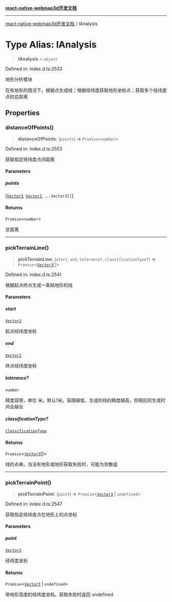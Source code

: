 [**react-native-webmap3d开发文档**](../README.md)

***

[react-native-webmap3d开发文档](../globals.md) / IAnalysis

# Type Alias: IAnalysis

> **IAnalysis** = `object`

Defined in: index.d.ts:2533

地形分析模块

在有地形的情况下，根据点生成线；根据经纬度获取地形坐标点；获取多个经纬度点的总距离

## Properties

### distanceOfPoints()

> **distanceOfPoints**: (`points`) => `Promise`\<`number`\>

Defined in: index.d.ts:2553

获取指定经纬度点间距离

#### Parameters

##### points

\[[`Vector3`](../interfaces/Vector3.md), [`Vector3`](../interfaces/Vector3.md), `...Vector3[]`\]

#### Returns

`Promise`\<`number`\>

总距离

***

### pickTerrainLine()

> **pickTerrainLine**: (`start`, `end`, `tolerance?`, `classificationType?`) => `Promise`\<[`Vector3`](../interfaces/Vector3.md)[]\>

Defined in: index.d.ts:2541

根据起点终点生成一条贴地形的线

#### Parameters

##### start

[`Vector2`](../interfaces/Vector2.md)

起点经纬度坐标

##### end

[`Vector2`](../interfaces/Vector2.md)

终点经纬度坐标

##### tolerance?

`number`

精度容限，单位 米。默认1米。容限越低，生成的线的精度越高，但相应的生成时间会越长

##### classificationType?

[`ClassificationType`](../enumerations/ClassificationType.md)

#### Returns

`Promise`\<[`Vector3`](../interfaces/Vector3.md)[]\>

线的点串。当没有地形或地形获取失败时，可能为空数组

***

### pickTerrainPoint()

> **pickTerrainPoint**: (`point`) => `Promise`\<[`Vector3`](../interfaces/Vector3.md) \| `undefined`\>

Defined in: index.d.ts:2547

获取指定经纬度点在地形上的点坐标

#### Parameters

##### point

[`Vector2`](../interfaces/Vector2.md)

经纬度坐标

#### Returns

`Promise`\<[`Vector3`](../interfaces/Vector3.md) \| `undefined`\>

带地形高度的经纬度坐标。获取失败时返回 undefined
